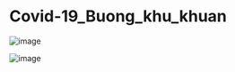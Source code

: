 # Covid-19_Buong_khu_khuan

![image](https://user-images.githubusercontent.com/52823704/119444994-51137980-bd56-11eb-99d2-baba878f8535.png)

![image](https://user-images.githubusercontent.com/52823704/119444723-e7936b00-bd55-11eb-994f-8b96618a82fa.png)
